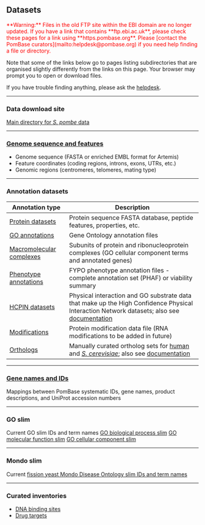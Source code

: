 ## Datasets

<div style="color: red">
**Warning:** Files in the old FTP site within the EBI domain are no
  longer updated. If you have a link that contains **ftp.ebi.ac.uk**,
  please check these pages for a link using
  **https.pombase.org**. Please [contact the PomBase
  curators](mailto:helpdesk@pombase.org) if you need help finding a
  file or directory.
</div>

Note that some of the links below go to pages listing subdirectories
that are organised slightly differently from the links on this
page. Your browser may prompt you to open or download files.

If you have trouble finding anything, please ask the
[helpdesk](mailto:helpdesk@pombase.org).

-------

### Data download site ###
[Main directory for *S. pombe* data](https://www.pombase.org/data/)

-------

### [Genome sequence and features](/downloads/genome-datasets) ###

-  Genome sequence (FASTA or enriched EMBL format for Artemis)
-  Feature coordinates (coding regions, introns, exons, UTRs, etc.)
-  Genomic regions (centromeres, telomeres, mating type)

-------

### Annotation datasets ###

Annotation type|Description
---------------|-----------
[Protein datasets](/downloads/protein-datasets)|Protein sequence FASTA database, peptide features, properties, etc.
[GO annotations](downloads/go-annotations)|Gene Ontology annotation files
[Macromolecular complexes](https://www.pombase.org/data/annotations/Gene_ontology/GO_complexes/)|Subunits of protein and ribonucleoprotein complexes (GO cellular component terms and annotated genes)
[Phenotype annotations](downloads/phenotype-annotations)|FYPO phenotype annotation files - complete annotation set (PHAF) or viability summary
[HCPIN datasets](https://www.pombase.org/data/high_confidence_physical_interactions/)|Physical interaction and GO substrate data that make up the High Confidence Physical Interaction Network datasets; also see [documentation](/documentation/high-confidence-physical-interaction-network)
[Modifications](https://www.pombase.org/data/annotations/modifications/)|Protein modification data file (RNA modifications to be added in future)
[Orthologs](https://www.pombase.org/data/orthologs/)|Manually curated ortholog sets for [human](/faq/how-can-i-find-s.-pombe-ortholog-s-human-gene) and [*S. cerevisiae*](faq/how-can-i-search-s.-cerevisiae-ortholog-s-homolog-s-s.-pombe-gene); also see [documentation](/documentation/orthologs) 

-------

### [Gene names and IDs](downloads/names-and-identifiers) ###
Mappings between PomBase systematic IDs, gene names, product descriptions, and UniProt accession numbers

-------

### GO slim
Current GO slim IDs and term names
 [GO biological process slim](https://www.pombase.org/data/releases/latest/misc/bp_goslim_pombe_ids_and_names.tsv)
 [GO molecular function slim](https://www.pombase.org/data/releases/latest/misc/mf_goslim_pombe_ids_and_names.tsv)
 [GO cellular component slim](https://www.pombase.org/data/releases/latest/misc/cc_goslim_pombe_ids_and_names.tsv)

-------

### Mondo slim
Current [fission yeast Mondo Disease Ontology slim IDs and term names](https://www.pombase.org/releases/latest/misc/pombe_mondo_slim_ids_and_names.tsv)

-------

### Curated inventories

-   [DNA binding sites](/browse-curation/dna-binding-sites.md)
-   [Drug targets](/browse-curation/drugs-known-pombe-targets.md)
